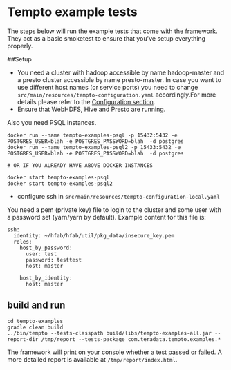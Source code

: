 # Tempto example tests

The steps below will run the example tests that come with the framework. They act as a basic
smoketest to ensure that you've setup everything properly.

##Setup 

 * You need a cluster with hadoop accessible by name hadoop-master and a presto cluster accessible by name presto-master. In case you want to use different host names (or service ports) you need to change ```src/main/resources/tempto-configuration.yaml``` accordingly.For more details please refer to the [Configuration section](../README.md).
 * Ensure that WebHDFS, Hive and Presto are running.

Also you need PSQL instances.
```
docker run --name tempto-examples-psql -p 15432:5432 -e POSTGRES_USER=blah -e POSTGRES_PASSWORD=blah  -d postgres
docker run --name tempto-examples-psql2 -p 15433:5432 -e POSTGRES_USER=blah -e POSTGRES_PASSWORD=blah  -d postgres

# OR IF YOU ALREADY HAVE ABOVE DOCKER INSTANCES

docker start tempto-examples-psql
docker start tempto-examples-psql2
```

 * configure ssh in ```src/main/resources/tempto-configuration-local.yaml```

You need a pem (private key) file to login to the cluster and some user with a password set (yarn/yarn by default).
Example content for this file is:
```
ssh:
  identity: ~/hfab/hfab/util/pkg_data/insecure_key.pem
  roles:
    host_by_password:
      user: test
      password: testtest
      host: master

    host_by_identity:
      host: master
```

## build and run

```
cd tempto-examples
gradle clean build
../bin/tempto --tests-classpath build/libs/tempto-examples-all.jar --report-dir /tmp/report --tests-package com.teradata.tempto.examples.*
```

The framework will print on your console whether a test passed or failed. A more detailed report
is available at `/tmp/report/index.html`. 
